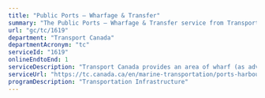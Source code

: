 ```yaml
---
title: "Public Ports – Wharfage & Transfer"
summary: "The Public Ports – Wharfage & Transfer service from Transport Canada is available end-to-end online, according to the GC Service Inventory."
url: "gc/tc/1619"
department: "Transport Canada"
departmentAcronym: "tc"
serviceId: "1619"
onlineEndtoEnd: 1
serviceDescription: "Transport Canada provides an area of wharf (as advertised) to move goods in a safe and efficient manner while protecting the environment"
serviceUrl: "https://tc.canada.ca/en/marine-transportation/ports-harbours-anchorages/charges-services-public-ports-owned-transport-canada#wharfage"
programDescription: "Transportation Infrastructure"
---
```


